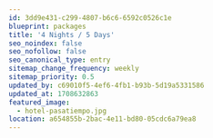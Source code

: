 ```yaml
---
id: 3dd9e431-c299-4807-b6c6-6592c0526c1e
blueprint: packages
title: '4 Nights / 5 Days'
seo_noindex: false
seo_nofollow: false
seo_canonical_type: entry
sitemap_change_frequency: weekly
sitemap_priority: 0.5
updated_by: c69010f5-4ef6-4fb1-b93b-5d19a5331586
updated_at: 1708632863
featured_image:
  - hotel-pasatiempo.jpg
location: a654855b-2bac-4e11-bd80-05cdc6a79ea8
---
```

